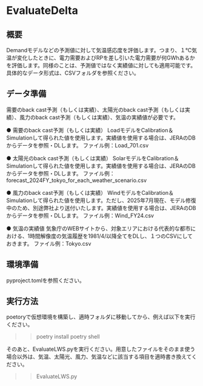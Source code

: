 # EvaluateDelta
## 概要
Demandモデルなどの予測値に対して気温感応度を評価します。つまり、１℃気温が変化したときに、電力需要およびRPを差し引いた電力需要が何GWhあるかを評価します。同様のことは、予測値ではなく実績値に対しても適用可能です。具体的なデータ形式は、CSVフォルダを参照ください。

## データ準備
需要のback cast予測（もしくは実績）、太陽光のback cast予測（もしくは実績）、風力のback cast予測（もしくは実績）、気温の実績値が必要です。

● 需要のback cast予測（もしくは実績）
LoadモデルをCalibration＆Simulationして得られた値を使用します。実績値を使用する場合は、JERAのDBからデータを参照・DLします。
ファイル例：Load_701.csv

● 太陽光のback cast予測（もしくは実績）
SolarモデルをCalibration＆Simulationして得られた値を使用します。実績値を使用する場合は、JERAのDBからデータを参照・DLします。
ファイル例：forecast_2024FY_tokyo_for_each_weather_scenario.csv

● 風力のback cast予測（もしくは実績）
WindモデルをCalibration＆Simulationして得られた値を使用します。ただし、2025年7月現在、モデル修復中のため、別途弊社より送付いたします。実績値を使用する場合は、JERAのDBからデータを参照・DLします。
ファイル例：Wind_FY24.csv

● 気温の実績値
気象庁のWEBサイトから、対象エリアにおける代表的な都市における、1時間解像度の気温履歴を1981/4/以降全てをDLし、１つのCSVにしておきます。
ファイル例：Tokyo.csv

## 環境準備
pyproject.tomlを参照ください。

## 実行方法
poetoryで仮想環境を構築し、適時フォルダに移動してから、例えば以下を実行ください。
>> poetry install
>> poetry shell

そのあと、EvaluateLWS.pyを実行ください。用意したファイルをそのまま使う場合以外は、気温、太陽光、風力、気温などに該当する項目を適時書き換えてください。
>> EvaluateLWS.py
